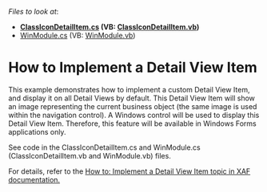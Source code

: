 <!-- default file list -->
*Files to look at*:

* **[ClassIconDetailItem.cs](./CS/HowToImplementDetailViewItem.Module.Win/ClassIconDetailItem.cs) (VB: [ClassIconDetailItem.vb](./VB/HowToImplementDetailViewItem.Module.Win/ClassIconDetailItem.vb))**
* [WinModule.cs](./CS/HowToImplementDetailViewItem.Module.Win/WinModule.cs) (VB: [WinModule.vb](./VB/HowToImplementDetailViewItem.Module.Win/WinModule.vb))
<!-- default file list end -->
# How to Implement a Detail View Item


<p>This example demonstrates how to implement a custom Detail View Item, and display it on all Detail Views by default. This Detail View Item will show an image representing the current business object (the same image is used within the navigation control). A Windows control will be used to display this Detail View Item. Therefore, this feature will be available in Windows Forms applications only. </p><p>See code in the ClassIconDetailItem.cs and WinModule.cs (ClassIconDetailItem.vb and WinModule.vb) files.</p><p>For details, refer to the <a href="http://documentation.devexpress.com/#Xaf/CustomDocument2641">How to: Implement a Detail View Item topic in XAF documentation.</a></p>

<br/>


